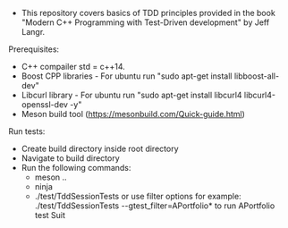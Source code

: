  - This repository covers basics of TDD principles provided in the book "Modern C++ Programming with Test-Driven development" by Jeff Langr.
 
 Prerequisites:
  - C++ compailer std = c++14.
  - Boost CPP libraries - For ubuntu run "sudo apt-get install libboost-all-dev"
  - Libcurl library - For ubuntu run "sudo apt-get install libcurl4 libcurl4-openssl-dev -y"
  - Meson build tool (https://mesonbuild.com/Quick-guide.html)

 Run tests:
  -  Create build directory inside root directory
  -  Navigate to build directory  
  -  Run the following commands:
      - meson ..
      - ninja
      - ./test/TddSessionTests
        or use filter options for example: 
          ./test/TddSessionTests --gtest_filter=APortfolio* 
        to run APortfolio test Suit

